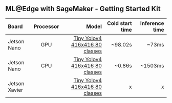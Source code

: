 ## ML@Edge with SageMaker - Getting Started Kit

| Board       |Processor| Model     | Cold start time     | Inference time |
| :------------- |:----------:| ----------: | -----------: |-----------: |
|  Jetson Nano |GPU| [Tiny Yolov4 416x416 80 classes](models/02_YoloV4/01_Pytorch) | ~98.02s    | ~73ms |
|  Jetson Nano |CPU| [Tiny Yolov4 416x416 80 classes](models/02_YoloV4/01_Pytorch) | ~0.86s    | ~1503ms |
| Jetson Xavier   || [Tiny Yolov4 416x416 80 classes](models/02_YoloV4/01_Pytorch) | x | x |

